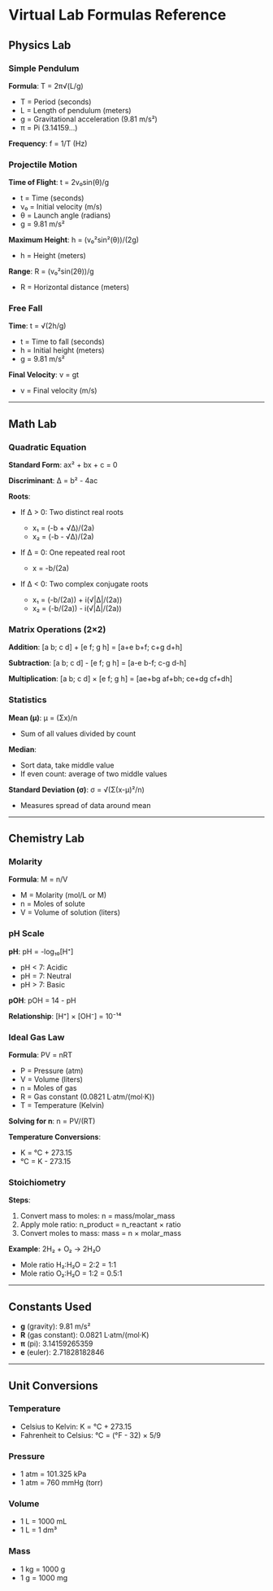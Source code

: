 # Virtual Lab Formulas Reference

## Physics Lab

### Simple Pendulum
**Formula**: T = 2π√(L/g)
- T = Period (seconds)
- L = Length of pendulum (meters)
- g = Gravitational acceleration (9.81 m/s²)
- π = Pi (3.14159...)

**Frequency**: f = 1/T (Hz)

### Projectile Motion
**Time of Flight**: t = 2v₀sin(θ)/g
- t = Time (seconds)
- v₀ = Initial velocity (m/s)
- θ = Launch angle (radians)
- g = 9.81 m/s²

**Maximum Height**: h = (v₀²sin²(θ))/(2g)
- h = Height (meters)

**Range**: R = (v₀²sin(2θ))/g
- R = Horizontal distance (meters)

### Free Fall
**Time**: t = √(2h/g)
- t = Time to fall (seconds)
- h = Initial height (meters)
- g = 9.81 m/s²

**Final Velocity**: v = gt
- v = Final velocity (m/s)

---

## Math Lab

### Quadratic Equation
**Standard Form**: ax² + bx + c = 0

**Discriminant**: Δ = b² - 4ac

**Roots**:
- If Δ > 0: Two distinct real roots
  - x₁ = (-b + √Δ)/(2a)
  - x₂ = (-b - √Δ)/(2a)

- If Δ = 0: One repeated real root
  - x = -b/(2a)

- If Δ < 0: Two complex conjugate roots
  - x₁ = (-b/(2a)) + i(√|Δ|/(2a))
  - x₂ = (-b/(2a)) - i(√|Δ|/(2a))

### Matrix Operations (2×2)

**Addition**: [a b; c d] + [e f; g h] = [a+e b+f; c+g d+h]

**Subtraction**: [a b; c d] - [e f; g h] = [a-e b-f; c-g d-h]

**Multiplication**: [a b; c d] × [e f; g h] = [ae+bg af+bh; ce+dg cf+dh]

### Statistics

**Mean (μ)**: μ = (Σx)/n
- Sum of all values divided by count

**Median**: 
- Sort data, take middle value
- If even count: average of two middle values

**Standard Deviation (σ)**: σ = √(Σ(x-μ)²/n)
- Measures spread of data around mean

---

## Chemistry Lab

### Molarity
**Formula**: M = n/V
- M = Molarity (mol/L or M)
- n = Moles of solute
- V = Volume of solution (liters)

### pH Scale
**pH**: pH = -log₁₀[H⁺]
- pH < 7: Acidic
- pH = 7: Neutral
- pH > 7: Basic

**pOH**: pOH = 14 - pH

**Relationship**: [H⁺] × [OH⁻] = 10⁻¹⁴

### Ideal Gas Law
**Formula**: PV = nRT
- P = Pressure (atm)
- V = Volume (liters)
- n = Moles of gas
- R = Gas constant (0.0821 L·atm/(mol·K))
- T = Temperature (Kelvin)

**Solving for n**: n = PV/(RT)

**Temperature Conversions**:
- K = °C + 273.15
- °C = K - 273.15

### Stoichiometry
**Steps**:
1. Convert mass to moles: n = mass/molar_mass
2. Apply mole ratio: n_product = n_reactant × ratio
3. Convert moles to mass: mass = n × molar_mass

**Example**: 2H₂ + O₂ → 2H₂O
- Mole ratio H₂:H₂O = 2:2 = 1:1
- Mole ratio O₂:H₂O = 1:2 = 0.5:1

---

## Constants Used

- **g** (gravity): 9.81 m/s²
- **R** (gas constant): 0.0821 L·atm/(mol·K)
- **π** (pi): 3.14159265359
- **e** (euler): 2.71828182846

---

## Unit Conversions

### Temperature
- Celsius to Kelvin: K = °C + 273.15
- Fahrenheit to Celsius: °C = (°F - 32) × 5/9

### Pressure
- 1 atm = 101.325 kPa
- 1 atm = 760 mmHg (torr)

### Volume
- 1 L = 1000 mL
- 1 L = 1 dm³

### Mass
- 1 kg = 1000 g
- 1 g = 1000 mg
